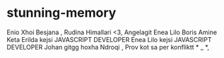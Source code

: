 # stunning-memory
Enio
Xhoi
Besjana
, Rudina Himallari <3, 
Angelagit
Enea Lilo
Boris
Amine Keta
Erilda
kejsi
JAVASCRIPT DEVELOPER
Enea Lilo
kejsi
JAVASCRIPT DEVELOPER
Johan
gitgg
hoxha
Ndroqi
, Prov kot sa per konfliktt * _ *,